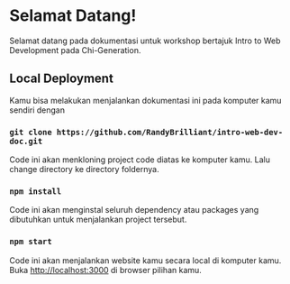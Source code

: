 # Selamat Datang!

Selamat datang pada dokumentasi untuk workshop bertajuk Intro to Web Development pada Chi-Generation.

## Local Deployment

Kamu bisa melakukan menjalankan dokumentasi ini pada komputer kamu sendiri dengan

### `git clone https://github.com/RandyBrilliant/intro-web-dev-doc.git`

Code ini akan menkloning project code diatas ke komputer kamu.
Lalu change directory ke directory foldernya.

### `npm install`

Code ini akan menginstal seluruh dependency atau packages yang dibutuhkan untuk menjalankan project tersebut.

### `npm start`

Code ini akan menjalankan website kamu secara local di komputer kamu.
Buka [http://localhost:3000](http://localhost:3000) di browser pilihan kamu.
